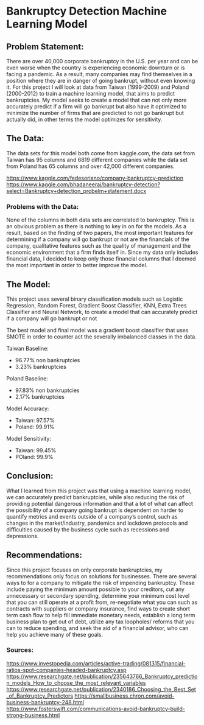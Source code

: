 # Bankruptcy Detection Machine Learning Model



## Problem Statement:


There are over 40,000 corporate bankruptcy in the U.S. per year and can be even worse when the country is experiencing economic downturn or is facing a pandemic. As a result, many companies may find themselves in a position where they are in danger of going bankrupt, without even knowing it. For this project I will look at data from Taiwan (1999-2009) and Poland (2000-2012) to train a machine learning model, that aims to predict bankruptcies. My model seeks to create a model that can not only more accurately predict if a firm will go bankrupt but also have it optimized to minimize the number of firms that are predicted to not go bankrupt but actually did, in other terms the model optimizes for sensitivity.



## The Data:

The data sets for this model both come from kaggle.com, the data set from Taiwan has 95 columns and 6819 different companies while the data set from Poland has 65 columns and over 42,000 different companies.

https://www.kaggle.com/fedesoriano/company-bankruptcy-prediction
https://www.kaggle.com/bhadaneeraj/bankruptcy-detection?select=Bankruptcy+detection_probelm+statement.docx


### Problems with the Data:

None of the columns in both data sets are correlated to bankruptcy. This is an obvious problem as there is nothing to key in on for the models. As a result, based on the finding of two papers, the most important features for determining if a company will go bankrupt or not are the financials of the company, qualitative features such as the quality of management and the economic environment that a firm finds itself in. Since my data only includes financial data, I decided to keep only those financial columns that I deemed the most important in order to better improve the model. 


## The Model:

This project uses several binary classification models such as Logistic Regression, Random Forest, Gradient Boost Classifier, KNN, Extra Trees Classifier and Neural Network,  to create a model that can accurately predict if a company will go bankrupt or not

The best model and final model was a gradient boost classifier that uses SMOTE in order to counter act the severally imbalanced classes in the data.


Taiwan Baseline: 

- 96.77% non bankruptcies
- 3.23% bankruptcies

Poland Baseline:
- 97.83% non bankruptcies
- 2.17% bankruptcies 

Model Accuracy:
- Taiwan: 97.57%
- Poland: 99.91%

Model Sensitivity:
- Taiwan: 99.45%
- POland: 99.9%

## Conclusion:

What I learned from this project was that using a machine learning model, we can accurately predict bankruptcies, while also reducing the risk of providing potential dangerous information and that a lot of what can affect the possibility of a company going bankrupt is dependent on harder to quantify metrics and events outside of a company’s control, such as changes in the market/industry, pandemics and lockdown protocols and difficulties caused by the business cycle such as recessions and depressions.



## Recommendations:

Since this project focuses on only corporate bankruptcies, my recommendations only focus on solutions for businesses. There are several ways to for a company to mitigate the risk of impending bankruptcy. These include paying the minimum amount possible to your creditors, cut any unnecessary or secondary spending, determine your minimum cost level that you can still operate at a profit from, re-negotiate what you can such as contracts with suppliers or company insurance, find ways to create short term cash flow to help fill immediate monetary needs, establish a long term business plan to get out of debt, utilize any tax loopholes/ reforms that you can to reduce spending, and seek the aid of a financial advisor, who can help you achieve many of these goals.


### Sources:


https://www.investopedia.com/articles/active-trading/081315/financial-ratios-spot-companies-headed-bankruptcy.asp
https://www.researchgate.net/publication/235643766_Bankruptcy_prediction_models_How_to_choose_the_most_relevant_variables
https://www.researchgate.net/publication/2340186_Choosing_the_Best_Set_of_Bankruptcy_Predictors
https://smallbusiness.chron.com/avoid-business-bankruptcy-248.html
https://www.fosterswift.com/communications-avoid-bankruptcy-build-strong-business.html
